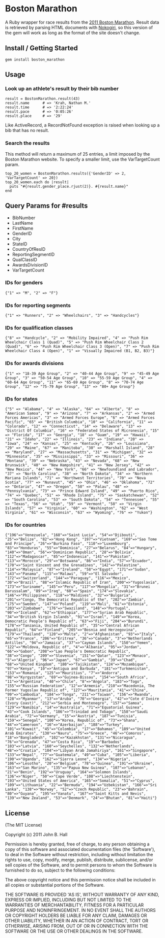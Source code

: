 Boston Marathon
===============

A Ruby wrapper for race results from the [2011 Boston Marathon](http://www.baa.org/races/boston-marathon/results-commentary/results-search.aspx).
Result data is retrieved by parsing HTML documents with [Nokogiri](http://nokogiri.org/),
so this version of the gem will work as long as the format of the site doesn't change.

Install / Getting Started
-------------------------

    gem install boston_marathon

Usage
-----

### Look up an athlete's result by their bib number

    result = BostonMarathon.result(43)
    result.name      # => 'Krah, Nathan M.'
    result.time      # => '2:22:24'
    result.pace      # => '0:05:26'
    result.place     # => '29'

Like ActiveRecord, a RecordNotFound exception is raised when looking up a bib that has no result.

### Search the results

This method will return a maximum of 25 entries, a limit imposed by the Boston Marathon website.
To specify a smaller limit, use the VarTargetCount param.

    top_20_women = BostonMarathon.results({'GenderID' => 2, 'VarTargetCount' => 20})
    top_20_women.each do |result|
      puts "#{result.gender_place.rjust(2)}. #{result.name}"
    end
    
Query Params for #results
-------------------------

- BibNumber
- LastName
- FirstName
- GenderID
- City
- StateID
- CountryOfResID
- ReportingSegmentID
- QualClassID
- AwardsDivisionID
- VarTargetCount

### IDs for genders

    {"1" => "M", "2" => "F"}

### IDs for reporting segments

    {"1" => "Runners", "2" => "Wheelchairs", "3" => "Handcycles"}

### IDs for qualification classes

    {"8" => "Handcycle", "2" => "Mobility Impaired", "4" => "Push Rim Wheelchair Class 1 (Quad)", "5" => "Push Rim Wheelchair Class 2 (Quad)", "6" => "Push Rim Wheelchair Class 3 (Open)", "7" => "Push Rim Wheelchair Class 4 (Open)", "1" => "Visually Impaired (B1, B2, B3)"}

### IDs for awards divisions

    {"1" => "18-39 Age Group", "2" => "40-44 Age Group", "9" => "45-49 Age Group", "3" => "50-54 Age Group", "10" => "55-59 Age Group", "4" => "60-64 Age Group", "11" => "65-69 Age Group", "8" => "70-74 Age Group", "12" => "75-79 Age Group", "13" => "80+ Age Group"}

### IDs for states

    {"5" => "Alabama", "4" => "Alaska", "64" => "Alberta", "8" => "American Samoa", "9" => "Arizona", "7" => "Arkansas", "2" => "Armed Forces Americas", "3" => "Armed Forces Europe", "6" => "Armed Forces Pacific", "65" => "British Columbia", "10" => "California", "11" => "Colorado", "12" => "Connecticut", "14" => "Delaware", "13" => "District Of Columbia", "16" => "Federated States of Micronesia", "15" => "Florida", "17" => "Georgia", "18" => "Guam", "19" => "Hawaii", "21" => "Idaho", "22" => "Illinois", "23" => "Indiana", "20" => "Iowa", "24" => "Kansas", "25" => "Kentucky", "26" => "Louisiana", "29" => "Maine", "67" => "Manitoba", "30" => "Marshall Island", "28" => "Maryland", "27" => "Massachusetts", "31" => "Michigan", "32" => "Minnesota", "35" => "Mississippi", "33" => "Missouri", "36" => "Montana", "39" => "Nebraska", "43" => "Nevada", "68" => "New Brunswick", "40" => "New Hampshire", "41" => "New Jersey", "42" => "New Mexico", "44" => "New York", "66" => "Newfoundland and Labrador", "37" => "North Carolina", "38" => "North Dakota", "34" => "Northern Mariana Islands", "71" => "Northwest Territories", "70" => "Nova Scotia", "77" => "Nunavut", "45" => "Ohio", "46" => "Oklahoma", "72" => "Ontario", "47" => "Oregon", "50" => "Palau", "48" => "Pennsylvania", "73" => "Prince Edward Island", "49" => "Puerto Rico", "74" => "Quebec", "51" => "Rhode Island", "75" => "Saskatchewan", "52" => "South Carolina", "53" => "South Dakota", "54" => "Tennessee", "55" => "Texas", "56" => "Utah", "59" => "Vermont", "58" => "Virgin Islands", "57" => "Virginia", "60" => "Washington", "62" => "West Virginia", "61" => "Wisconsin", "63" => "Wyoming", "76" => "Yukon"}

### IDs for countries

    {"196"=>"Venezuela", "168"=>"Saint Lucia", "54"=>"Djibouti", "25"=>"Belize", "82"=>"Hong Kong", "197"=>"Vietnam", "169"=>"Sao Tome and Principe", "26"=>"Burkina Faso", "110"=>"Luxembourg", "83"=>"Honduras", "55"=>"Dominica", "27"=>"Belarus", "84"=>"Hungary", "140"=>"Oman", "56"=>"Dominican Republic", "28"=>"Bolivia", "112"=>"Madagascar", "85"=>"Indonesia", "141"=>"Pakistan", "113"=>"Morocco", "29"=>"Botswana", "86"=>"India", "57"=>"Ecuador", "170"=>"Saint Vincent and the Grenadines", "142"=>"Palestine", "114"=>"Malaysia", "87"=>"Ireland", "58"=>"Egypt", "171"=>"Sudan", "143"=>"Panama", "115"=>"Malawi", "59"=>"El Salvador", "172"=>"Switzerland", "144"=>"Paraguay", "116"=>"Mexico", "30"=>"Brazil", "88"=>"Islamic Republic of Iran", "200"=>"Yugoslavia", "173"=>"Suriname", "145"=>"Peru", "117"=>"Mongolia", "31"=>"Brunei Darussalam", "89"=>"Iraq", "60"=>"Spain", "174"=>"Slovakia", "146"=>"Philippines", "118"=>"Maldives", "32"=>"Bulgaria", "201"=>"Congo, The Democratic Republic of the", "202"=>"Zambia", "175"=>"Sweden", "147"=>"Poland", "119"=>"Mali", "61"=>"Estonia", "203"=>"Zimbabwe", "176"=>"Swaziland", "148"=>"Portugal", "90"=>"Iceland", "62"=>"Ethiopia", "177"=>"Syrian Arab Republic", "34"=>"British Virgin Islands", "91"=>"Israel", "149"=>"Korea, Democratic People's Republic of", "63"=>"Fiji", "204"=>"Burundi", "178"=>"Tanzania, United Republic of", "35"=>"Central African Republic", "64"=>"Finland", "205"=>"Bosnia and Herzegovina", "179"=>"Thailand", "120"=>"Malta", "2"=>"Afghanistan", "93"=>"Italy", "65"=>"France", "206"=>"Eritrea", "36"=>"Canada", "3"=>"Netherlands Antilles", "94"=>"Jamaica", "37"=>"Cayman Islands", "150"=>"Yemen", "122"=>"Moldova, Republic of", "4"=>"Albania", "95"=>"Jordan", "66"=>"Gabon", "208"=>"Lao People's Democratic Republic", "38"=>"Congo", "209"=>"Slovenia", "151"=>"Qatar", "123"=>"Monaco", "5"=>"Algeria", "96"=>"Japan", "67"=>"Gambia", "39"=>"Chad", "68"=>"United Kingdom", "180"=>"Tajikistan", "124"=>"Mozambique", "97"=>"Kenya", "10"=>"Antigua and Barbuda", "181"=>"Turkmenistan", "153"=>"Romania", "125"=>"Mauritius", "7"=>"Andorra", "98"=>"Kyrgyzstan", "69"=>"Guinea-Bissau", "154"=>"South Africa", "11"=>"Argentina", "40"=>"Chile", "8"=>"Angola", "183"=>"Togo", "155"=>"Russian Federation", "12"=>"Armenia", "210"=>"Macedonia, The Former Yugoslav Republic of", "127"=>"Mauritania", "41"=>"China", "99"=>"Cambodia", "184"=>"Tonga", "211"=>"Taiwan", "156"=>"Rwanda", "128"=>"Myanmar", "13"=>"Aruba", "70"=>"Georgia", "42"=>"Cote d'Ivoire (Ivory Coast)", "212"=>"Serbia and Montenegro", "157"=>"Samoa", "129"=>"Namibia", "14"=>"Australia", "71"=>"Equatorial Guinea", "43"=>"Cook Islands", "186"=>"Trinidad and Tobago", "158"=>"Saudi Arabia", "72"=>"Germany", "15"=>"Austria", "187"=>"Tunisia", "159"=>"Senegal", "100"=>"Korea, Republic of", "73"=>"Ghana", "44"=>"Cameroon", "16"=>"Azerbaijan", "188"=>"Turkey", "101"=>"Kuwait", "45"=>"Colombia", "17"=>"Bahamas", "189"=>"United Arab Emirates", "130"=>"Nauru", "75"=>"Greece", "46"=>"Comoros", "18"=>"Bangladesh", "102"=>"Kazakhstan", "131"=>"Nicaragua", "76"=>"Grenada", "47"=>"Costa Rica", "19"=>"Barbados", "103"=>"Latvia", "160"=>"Seychelles", "132"=>"Netherlands", "48"=>"Croatia", "104"=>"Libyan Arab Jamahiriya", "161"=>"Singapore", "133"=>"Nepal", "77"=>"Guatemala", "49"=>"Cuba", "105"=>"Liberia", "190"=>"Uganda", "162"=>"Sierra Leone", "134"=>"Nigeria", "106"=>"Lesotho", "20"=>"Belgium", "78"=>"Guinea", "191"=>"Ukraine", "163"=>"San Marino", "135"=>"Papua New Guinea", "107"=>"Lebanon", "21"=>"Benin", "192"=>"Uruguay", "164"=>"Solomon Islands", "136"=>"Niger", "50"=>"Cape Verde", "108"=>"Liechtenstein", "193"=>"United States of America", "165"=>"Somalia", "51"=>"Cyprus", "109"=>"Lithuania", "22"=>"Bermuda", "194"=>"Uzbekistan", "166"=>"Sri Lanka", "138"=>"Norway", "52"=>"Czech Republic", "23"=>"Bahrain", "80"=>"Guyana", "195"=>"Vanatu", "167"=>"Saint Kitts and Nevis", "139"=>"New Zealand", "53"=>"Denmark", "24"=>"Bhutan", "81"=>"Haiti"}

License
-------

(The MIT License)

Copyright (c) 2011 John B. Hall

Permission is hereby granted, free of charge, to any person obtaining
a copy of this software and associated documentation files (the
'Software'), to deal in the Software without restriction, including
without limitation the rights to use, copy, modify, merge, publish,
distribute, sublicense, and/or sell copies of the Software, and to
permit persons to whom the Software is furnished to do so, subject to
the following conditions:

The above copyright notice and this permission notice shall be
included in all copies or substantial portions of the Software.

THE SOFTWARE IS PROVIDED 'AS IS', WITHOUT WARRANTY OF ANY KIND,
EXPRESS OR IMPLIED, INCLUDING BUT NOT LIMITED TO THE WARRANTIES OF
MERCHANTABILITY, FITNESS FOR A PARTICULAR PURPOSE AND NONINFRINGEMENT.
IN NO EVENT SHALL THE AUTHORS OR COPYRIGHT HOLDERS BE LIABLE FOR ANY
CLAIM, DAMAGES OR OTHER LIABILITY, WHETHER IN AN ACTION OF CONTRACT,
TORT OR OTHERWISE, ARISING FROM, OUT OF OR IN CONNECTION WITH THE
SOFTWARE OR THE USE OR OTHER DEALINGS IN THE SOFTWARE.